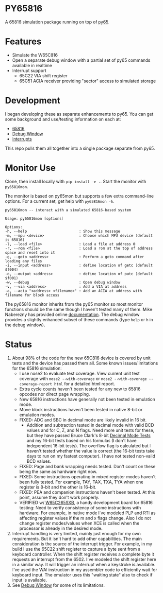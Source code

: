 # PY65816

A 65816 simulation package running on top of [py65](https://github.com/mnaberez/py65).

# Features

* Simulate the W65C816
* Open a separate debug window with a partial set of py65 commands available in realtime
* Interrupt support
    * 65C22 VIA shift register
    * 65C51 ACIA receiver providing "sector" access to simulated storage

# Development

I began developing these as separate enhancements to py65.  You can get some background and use/testing information on each at:
* [65816](https://github.com/tmr4/py65_65816)
* [Debug Window](https://github.com/tmr4/py65_debug_window)
* [Interrupts](https://github.com/tmr4/py65_int)

This repo pulls them all together into a single package separate from py65.

# Monitor Use

Clone, then install locally with `pip install -e .`.  Start the monitor with `py65816mon`.

The monitor is based on py65mon but supports a few extra command-line options.  For a current set, get help with `py65816mon -h`.

````
py65816mon -- interact with a simulated 65816-based system

Usage: py65816mon [options]

Options:
-h, --help                        : Show this message
-m, --mpu <device>                : Choose which MPU device (default is 65816)
-l, --load <file>                 : Load a file at address 0
-r, --rom <file>                  : Load a rom at the top of address space and reset into it
-g, --goto <address>              : Perform a goto command after loading any files
-i, --input <address>             : define location of getc (default $f004)
-o, --output <address>            : define location of putc (default $f001)
-w, --debug                       : Open debug window
-v, --via <address>               : Add a VIA at address
-a, --acia "<address> <filename>" : Add an ACIA at address with filename for block access
````

The py65816 monitor inherits from the py65 monitor so most monitor functions should be the same though I haven't tested many of them.  Mike Naberezny has provided online [documentation](https://py65.readthedocs.io/en/latest/).  The debug window provides a slightly enhanced subset of these commands (type `help` or `h` in the debug window).

# Status
1. About 98% of the code for the new 65C816 device is covered by unit tests and the device has passed them all.  Some known issues/limitations for the 65816 simulation:
    * I use nose2 to evaluate test coverage.  View current unit test coverage with `nose2 --with-coverage` or `nose2 --with-coverage --coverage-report html` for a detailed html report.
    * Extra cycle counts haven't been tested for any new to 65816 opcodes nor direct page wrapping.
    * New 65816 instructions have generally not been tested in emulation mode.
    * Move block instructions haven't been tested in native 8-bit or emulation modes.
    * FIXED: ADC and SBC in decimal mode are likely invalid in 16 bit.
        * Addition and subtraction tested in decimal mode with valid BCD values and for C, Z, and N flags.  Need more unit tests for these, but they have passed Bruce Clark's 8-bit [Decimal Mode Tests](http://6502.org/tutorials/decimal_mode.html#B) and my 16-bit tests based on his formulas (I don't have independent 16-bit tests).  The overflow flag is calculated but I haven't tested whether the value is correct (the 16-bit tests take days to run on my fastest computer).  I have not tested non-valid BCD values.
    * FIXED: Page and bank wrapping needs tested.  Don't count on these being the same as hardware right now.
    * FIXED: Some instructions operating in mixed register modes haven't been fully tested.  For example, TAY, TAX, TXA, TYA when one register is 8-bit and the other is 16-bit.
    * FIXED: PEA and companion instructions haven't been tested.  At this point, assume they don't work properly.
    * VERIFIED w/ [W65C265SXB](https://wdc65xx.com/Single-Board-Computers/w65c265sxb/), a handy development board for 65816 testing: Need to verify consistency of some instructions with hardware.  For example, in native mode I've modeled PLP and RTI as affecting register values if the m and x flags change.  Also I do not change register modes/values when XCE is called when the processor is already in the desired mode.
2. Interrupt handling is very limited, mainly just enough for my own requirements.  But it isn't hard to add other capabilities.  The main consideration is the source of the interrupt trigger.  For example, in my build I use the 65C22 shift register to capture a byte sent from a keyboard controller.  When the shift register receives a complete byte it requests an interrupt from the 6502.  I've modeled the shift register here in a similar way.  It will trigger an interrupt when a keystroke is available.  I've used the WAI instruction in my assembler code to efficiently wait for keyboard input.  The emulator uses this "waiting state" also to check if input is available.
3. See [Debug Window](https://github.com/tmr4/py65_debug_window) for some of its limitations.

